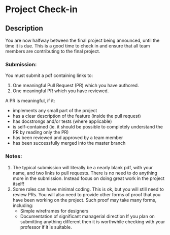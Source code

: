# Project Check-in

## Description
You are now halfway between the final project being announced, until 
the time it is due. This is a good time to check in and ensure that all 
team members are contributing to the final project.

### Submission:
You must submit a pdf containing links to:
1. One meaningful Pull Request (PR) which you have authored.
1. One meaningful PR which you have reviewed.

A PR is meaningful, if it:
 - implements any small part of the project
 - has a clear description of the feature (inside the pull request)
 - has docstrongs and/or tests (where applicable)
 - is self-contained (ie. it should be possible to completely understand the PR by reading only the PR)
 - has been reviewed and approved by a team member
 - has been successfully merged into the master branch

### Notes:
1. The typical submission will literally be a nearly blank pdf, with your name, and 
    two links to pull requests. There is no need to do anything more in the submission.
    Instead focus on doing great work in the project itself!
1. Some roles can have minimal coding. This is ok, but you will still 
    need to review PRs. You will also need to provide other forms 
    of proof that you have been working on the project. Such proof may take many
    forms, including: 
    - Simple wireframes for designers
    - Documentation of significant managerial direction
    If you plan on submitting anything different then it is worthwhile checking 
    with your professor if it is suitable.  
